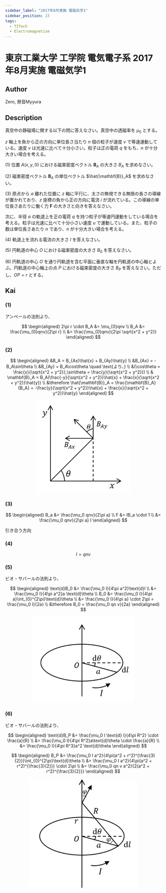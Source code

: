 ```yaml
---
sidebar_label: "2017年8月実施 電磁気学1"
sidebar_position: 23
tags:
  - TITech
  - Electromagnetism
---
```

# 東京工業大学 工学院 電気電子系 2017年8月実施 電磁気学1

## **Author**
Zero, 祭音Myyura

## **Description**
真空中の静磁場に関する以下の問に答えなさい。真空中の透磁率を $\mu_0$ とする。

$z$ 軸上を負から正の方向に単位長さ当たり $n$ 個の粒子が速度 $v$ で等速運動している。速度 $v$ は光速に比べて十分小さい。粒子は正の電荷 $q$ をもち、$n$ が十分大きい場合を考える。

(1) 位置 $A(x, y, 0)$ における磁束密度ベクトル $\mathbf{B}_A$ の大きさ $B_A$ を求めなさい。

(2) 磁束密度ベクトル $\mathbf{B}_A$ の単位ベクトル $\hat{\mathbf{B}}_A$ を求めなさい。

(3) 原点から $a$ 離れた位置に $z$ 軸に平行に、太さの無視できる無限の長さの導線が置かれており、$z$ 座標の負から正の方向に電流 $i$ が流れている。この導線の単位長さあたりに働く力 $\mathbf{F}$ の大きさと向きを答えなさい。

次に、半径 $a$ の軌道上を正の電荷 $q$ を持つ粒子が等速円運動をしている場合を考える。粒子は光速に比べて十分小さい速度 $u$ で運動している。また、粒子の数は単位長さあたり $n$ であり、$n$ が十分大きい場合を考える。

(4) 軌道上を流れる電流の大きさ $I$ を答えなさい。

(5) 円軌道の中心 $O$ における磁束密度の大きさ $B_0$ を答えなさい。

(6) 円軌道の中心 $O$ を通り円軌道を含む平面に垂直な軸を円軌道の中心軸とよぶ。円軌道の中心軸上の点 $P$ における磁束密度の大きさ $B_P$ を答えなさい。ただし、$OP = r$ とする。

## **Kai**
### (1)
アンペールの法則より、

$$
\begin{aligned}
2\pi r \cdot B_A &= \mu_{0}qnv \\
B_A &= \frac{\mu_{0}qnv}{2\pi r} \\
&= \frac{\mu_{0}qnv}{2\pi \sqrt{x^2 + y^2}}
\end{aligned}
$$

### (2)

$$
\begin{aligned}
&B_A = B_{Ax}\hat{x} + B_{Ay}\hat{y} \\
&B_{Ax} = -B_A\sin\theta \\
&B_{Ay} = B_A\cos\theta  \quad \text{より、} \\
&(\cos\theta = \frac{x}{\sqrt{x^2 + y^2}},\sin\theta = \frac{y}{\sqrt{x^2 + y^2}}) \\
& \mathbf{B}_A = B_A(\frac{-y}{\sqrt{x^2 + y^2}}\hat{x} + \frac{x}{\sqrt{x^2 + y^2}}\hat{y}) \\
&\therefore \hat{\mathbf{B}}_A = \frac{\mathbf{B}_A}{B_A} = -\frac{y}{\sqrt{x^2 + y^2}}\hat{x} + \frac{x}{\sqrt{x^2 + y^2}}\hat{y} 
\end{aligned}
$$

<figure style="text-align:center;">
  <img src="https://raw.githubusercontent.com/Myyura/the_kai_project_assets/main/kakomonn/TITech/engineering/ee_201708_electromagnetism_1_p1.png" width="300" alt=""/>
</figure>

### (3)

$$
\begin{aligned}
B_a &= \frac{\mu_0 qnv}{2\pi a} \\
F &= IB_a \cdot 1 \\
&= \frac{\mu_0 qnv}{2\pi a} I
\end{aligned}
$$

引き合う方向

### (4)

$$
I = qn v
$$

### (5)
ビオ・サバールの法則より、

$$
\begin{aligned}
\text{d}B_0 &= \frac{\mu_0 I}{4\pi a^2}\text{d}l \\
&= \frac{\mu_0 I}{4\pi a^2}a \text{d}\theta \\
B_0 &= \frac{\mu_0 I}{4\pi a}\int_{0}^{2\pi}\text{d}\theta \\
&= \frac{\mu_0 I}{4\pi a} \cdot 2\pi = \frac{\mu_0 I}{2a} \\
&\therefore B_0 = \frac{\mu_0 qn v}{2a}
\end{aligned}
$$

<figure style="text-align:center;">
  <img src="https://raw.githubusercontent.com/Myyura/the_kai_project_assets/main/kakomonn/TITech/engineering/ee_201708_electromagnetism_1_p2.png" width="330" alt=""/>
</figure>

### (6)
ビオ・サバールの法則より、

$$
\begin{aligned}
\text{d}B_P &= \frac{\mu_0 I \text{d} l}{4\pi R^2} \cdot \frac{a}{R} \\
&= \frac{\mu_0 I}{4\pi R^2}a\text{d}\theta \cdot \frac{a}{R} \\
&= \frac{\mu_0 I}{4\pi R^3}a^2 \text{d}\theta 
\end{aligned}
$$

$$
\begin{aligned}
B_P &= \frac{\mu_0 I a^2}{4\pi(a^2 + r^2)^{\frac{3}{2}}}\int_{0}^{2\pi}\text{d}\theta \\
&= \frac{\mu_0 I a^2}{4\pi(a^2 + r^2)^{\frac{3}{2}}} \cdot 2\pi \\
&= \frac{\mu_0 qn v a^2}{2(a^2 + r^2)^{\frac{3}{2}}}
\end{aligned}
$$

<figure style="text-align:center;">
  <img src="https://raw.githubusercontent.com/Myyura/the_kai_project_assets/main/kakomonn/TITech/engineering/ee_201708_electromagnetism_1_p3.png" width="350" alt=""/>
</figure>